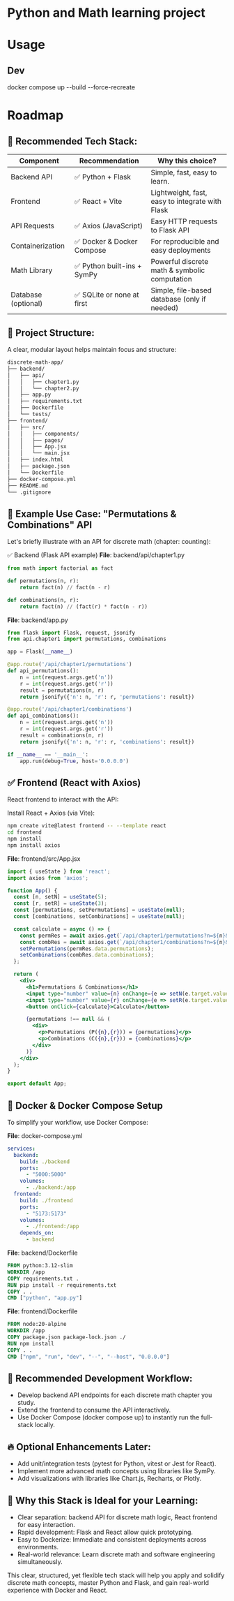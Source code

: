 # Python and Math learning project
# Usage
## Dev
docker compose up --build --force-recreate

# Roadmap
## 🎯 Recommended Tech Stack:
|Component|	Recommendation|	Why this choice?|
|--|--|--|
|Backend API|✅ Python + Flask|Simple, fast, easy to learn.|
|Frontend|✅ React + Vite|Lightweight, fast, easy to integrate with Flask|
|API Requests|✅ Axios (JavaScript)|Easy HTTP requests to Flask API|
|Containerization|✅ Docker & Docker Compose|For reproducible and easy deployments|
|Math Library|✅ Python built-ins + SymPy|Powerful discrete math & symbolic computation|
|Database (optional)|✅ SQLite or none at first|Simple, file-based database (only if needed)|

## 📂 Project Structure:
A clear, modular layout helps maintain focus and structure:

```sh
discrete-math-app/
├── backend/
│   ├── api/
│   │   ├── chapter1.py
│   │   └── chapter2.py
│   ├── app.py
│   ├── requirements.txt
│   ├── Dockerfile
│   └── tests/
├── frontend/
│   ├── src/
│   │   ├── components/
│   │   ├── pages/
│   │   ├── App.jsx
│   │   └── main.jsx
│   ├── index.html
│   ├── package.json
│   └── Dockerfile
├── docker-compose.yml
├── README.md
└── .gitignore
```

## 🚀 Example Use Case: "Permutations & Combinations" API
Let's briefly illustrate with an API for discrete math (chapter: counting):

✅ Backend (Flask API example)
**File**: backend/api/chapter1.py

```python
from math import factorial as fact

def permutations(n, r):
    return fact(n) // fact(n - r)

def combinations(n, r):
    return fact(n) // (fact(r) * fact(n - r))
```
**File**: backend/app.py

```python
from flask import Flask, request, jsonify
from api.chapter1 import permutations, combinations

app = Flask(__name__)

@app.route('/api/chapter1/permutations')
def api_permutations():
    n = int(request.args.get('n'))
    r = int(request.args.get('r'))
    result = permutations(n, r)
    return jsonify({'n': n, 'r': r, 'permutations': result})

@app.route('/api/chapter1/combinations')
def api_combinations():
    n = int(request.args.get('n'))
    r = int(request.args.get('r'))
    result = combinations(n, r)
    return jsonify({'n': n, 'r': r, 'combinations': result})

if __name__ == '__main__':
    app.run(debug=True, host='0.0.0.0')
```

## ✅ Frontend (React with Axios)
React frontend to interact with the API:

Install React + Axios (via Vite):

```bash
npm create vite@latest frontend -- --template react
cd frontend
npm install
npm install axios
```
**File**: frontend/src/App.jsx

```jsx
import { useState } from 'react';
import axios from 'axios';

function App() {
  const [n, setN] = useState(5);
  const [r, setR] = useState(3);
  const [permutations, setPermutations] = useState(null);
  const [combinations, setCombinations] = useState(null);

  const calculate = async () => {
    const permRes = await axios.get(`/api/chapter1/permutations?n=${n}&r=${r}`);
    const combRes = await axios.get(`/api/chapter1/combinations?n=${n}&r=${r}`);
    setPermutations(permRes.data.permutations);
    setCombinations(combRes.data.combinations);
  };

  return (
    <div>
      <h1>Permutations & Combinations</h1>
      <input type="number" value={n} onChange={e => setN(e.target.value)} placeholder="n" />
      <input type="number" value={r} onChange={e => setR(e.target.value)} placeholder="r" />
      <button onClick={calculate}>Calculate</button>

      {permutations !== null && (
        <div>
          <p>Permutations (P({n},{r})) = {permutations}</p>
          <p>Combinations (C({n},{r})) = {combinations}</p>
        </div>
      )}
    </div>
  );
}

export default App;
```
## 🐳 Docker & Docker Compose Setup
To simplify your workflow, use Docker Compose:

**File**: docker-compose.yml

```yaml
services:
  backend:
    build: ./backend
    ports:
      - "5000:5000"
    volumes:
      - ./backend:/app
  frontend:
    build: ./frontend
    ports:
      - "5173:5173"
    volumes:
      - ./frontend:/app
    depends_on:
      - backend
```
**File**: backend/Dockerfile

```dockerfile
FROM python:3.12-slim
WORKDIR /app
COPY requirements.txt .
RUN pip install -r requirements.txt
COPY . .
CMD ["python", "app.py"]
```
**File**: frontend/Dockerfile

```dockerfile
FROM node:20-alpine
WORKDIR /app
COPY package.json package-lock.json ./
RUN npm install
COPY . .
CMD ["npm", "run", "dev", "--", "--host", "0.0.0.0"]
```

## 🚩 Recommended Development Workflow:
- Develop backend API endpoints for each discrete math chapter you study.
- Extend the frontend to consume the API interactively.
- Use Docker Compose (docker compose up) to instantly run the full-stack locally.

## 🔥 Optional Enhancements Later:
- Add unit/integration tests (pytest for Python, vitest or Jest for React).
- Implement more advanced math concepts using libraries like SymPy.
- Add visualizations with libraries like Chart.js, Recharts, or Plotly.

## 🎯 Why this Stack is Ideal for your Learning:
- Clear separation: backend API for discrete math logic, React frontend for easy interaction.
- Rapid development: Flask and React allow quick prototyping.
- Easy to Dockerize: Immediate and consistent deployments across environments.
- Real-world relevance: Learn discrete math and software engineering simultaneously.

This clear, structured, yet flexible tech stack will help you apply and solidify discrete math concepts, master Python and Flask, and gain real-world experience with Docker and React.
